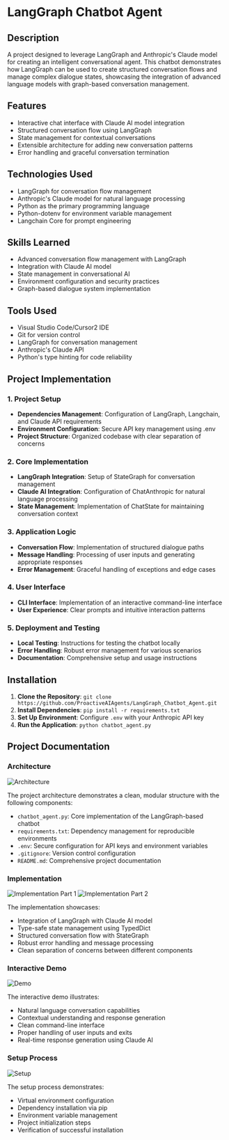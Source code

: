 # LangGraph Chatbot Agent

## Description
A project designed to leverage LangGraph and Anthropic's Claude model for creating an intelligent conversational agent. This chatbot demonstrates how LangGraph can be used to create structured conversation flows and manage complex dialogue states, showcasing the integration of advanced language models with graph-based conversation management.

## Features
- Interactive chat interface with Claude AI model integration
- Structured conversation flow using LangGraph
- State management for contextual conversations
- Extensible architecture for adding new conversation patterns
- Error handling and graceful conversation termination

## Technologies Used
- LangGraph for conversation flow management
- Anthropic's Claude model for natural language processing
- Python as the primary programming language
- Python-dotenv for environment variable management
- Langchain Core for prompt engineering

## Skills Learned
- Advanced conversation flow management with LangGraph
- Integration with Claude AI model
- State management in conversational AI
- Environment configuration and security practices
- Graph-based dialogue system implementation

## Tools Used
- Visual Studio Code/Cursor2 IDE
- Git for version control
- LangGraph for conversation management
- Anthropic's Claude API
- Python's type hinting for code reliability

## Project Implementation

### 1. Project Setup
- **Dependencies Management**: Configuration of LangGraph, Langchain, and Claude API requirements
- **Environment Configuration**: Secure API key management using .env
- **Project Structure**: Organized codebase with clear separation of concerns

### 2. Core Implementation
- **LangGraph Integration**: Setup of StateGraph for conversation management
- **Claude AI Integration**: Configuration of ChatAnthropic for natural language processing
- **State Management**: Implementation of ChatState for maintaining conversation context

### 3. Application Logic
- **Conversation Flow**: Implementation of structured dialogue paths
- **Message Handling**: Processing of user inputs and generating appropriate responses
- **Error Management**: Graceful handling of exceptions and edge cases

### 4. User Interface
- **CLI Interface**: Implementation of an interactive command-line interface
- **User Experience**: Clear prompts and intuitive interaction patterns

### 5. Deployment and Testing
- **Local Testing**: Instructions for testing the chatbot locally
- **Error Handling**: Robust error management for various scenarios
- **Documentation**: Comprehensive setup and usage instructions

## Installation
1. **Clone the Repository**: `git clone https://github.com/ProactiveAIAgents/LangGraph_Chatbot_Agent.git`
2. **Install Dependencies**: `pip install -r requirements.txt`
3. **Set Up Environment**: Configure `.env` with your Anthropic API key
4. **Run the Application**: `python chatbot_agent.py`

## Project Documentation

### Architecture
![Architecture](https://github.com/user-attachments/assets/2ea6a8c1-b354-42d9-b0f3-5f83d5922b2b)

The project architecture demonstrates a clean, modular structure with the following components:
- `chatbot_agent.py`: Core implementation of the LangGraph-based chatbot
- `requirements.txt`: Dependency management for reproducible environments
- `.env`: Secure configuration for API keys and environment variables
- `.gitignore`: Version control configuration
- `README.md`: Comprehensive project documentation

### Implementation
![Implementation Part 1](https://github.com/user-attachments/assets/d376c746-d8cf-488d-9a39-2b6730a68bb7)
![Implementation Part 2](https://github.com/user-attachments/assets/57b478e5-00ec-40eb-91a2-6a1ea1fe9cc7)

The implementation showcases:
- Integration of LangGraph with Claude AI model
- Type-safe state management using TypedDict
- Structured conversation flow with StateGraph
- Robust error handling and message processing
- Clean separation of concerns between different components

### Interactive Demo
![Demo](https://github.com/user-attachments/assets/7d5f4ebb-04b4-4fd0-9d47-8f060771e462)

The interactive demo illustrates:
- Natural language conversation capabilities
- Contextual understanding and response generation
- Clean command-line interface
- Proper handling of user inputs and exits
- Real-time response generation using Claude AI

### Setup Process
![Setup](https://github.com/user-attachments/assets/1cf3ec39-9052-45bd-a07b-957844177dc9)

The setup process demonstrates:
- Virtual environment configuration
- Dependency installation via pip
- Environment variable management
- Project initialization steps
- Verification of successful installation
